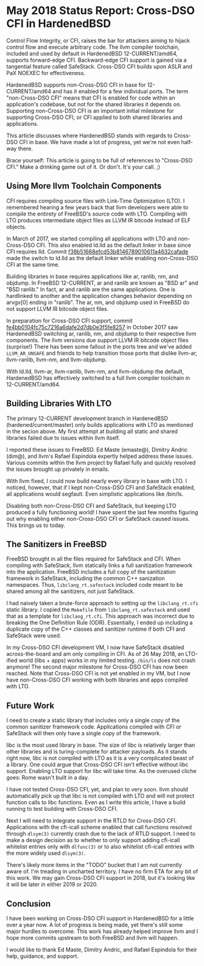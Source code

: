 May 2018 Status Report: Cross-DSO CFI in HardenedBSD
====================================================

Control Flow Integrity, or CFI, raises the bar for attackers aiming to
hijack control flow and execute arbitrary code. The llvm compiler
toolchain, included and used by default in HardenedBSD
12-CURRENT/amd64, supports forward-edge CFI. Backward-edge CFI support
is gained via a tangential feature called SafeStack. Cross-DSO CFI
builds upon ASLR and PaX NOEXEC for effectiveness.

HardenedBSD supports non-Cross-DSO CFI in base for 12-CURRENT/amd64
and has it enabled for a few individual ports. The term "non-Cross-DSO
CFI" means that CFI is enabled for code within an application's
codebase, but not for the shared libraries it depends on. Supporting
non-Cross-DSO CFI is an important initial milestone for supporting
Cross-DSO CFI, or CFI applied to both shared libraries and
applications.

This article discusses where HardenedBSD stands with regards to
Cross-DSO CFI in base. We have made a lot of progress, yet we're not
even half-way there.

Brace yourself: This article is going to be full of references to
"Cross-DSO CFI." Make a drinking game out of it. Or don't. It's your
call. ;)

Using More llvm Toolchain Components
------------------------------------

CFI requires compiling source files with Link-Time Optimization (LTO).
I remembered hearing a few years back that llvm developers were able
to compile the entirety of FreeBSD's source code with LTO. Compiling
with LTO produces intermediate object files as LLVM IR bitcode instead
of ELF objects.

In March of 2017, we started compiling all applications with LTO and
non-Cross-DSO CFI. This also enabled ld.lld as the default linker in
base since CFI requires lld. Commit
[f38b51668efcd53b8146789010611a4632cafade](https://github.com/HardenedBSD/hardenedBSD/commit/f38b51668efcd53b8146789010611a4632cafade)
made the switch to ld.lld as the default linker while enabling
non-Cross-DSO CFI at the same time.

Building libraries in base requires applications like ar, ranlib, nm,
and objdump. In FreeBSD 12-CURRENT, ar and ranlib are known as "BSD
ar" and "BSD ranlib." In fact, ar and ranlib are the same
applications. One is hardlinked to another and the application changes
behavior depending on arvgv[0] ending in "ranlib". The ar, nm, and
objdump used in FreeBSD do not support LLVM IR bitcode object files.

In preparation for Cross-DSO CFI support, commit
[fe4bb0104fc75c7216a6dafe2d7db0e3f5fe8257](https://github.com/HardenedBSD/hardenedBSD/commit/fe4bb0104fc75c7216a6dafe2d7db0e3f5fe8257)
in October 2017 saw HardenedBSD switching ar, ranlib, nm, and objdump
to their respective llvm components. The llvm versions due support LLVM
IR bitcode object files (surprise!) There has been some fallout in the
ports tree and we've added ``LLVM_AR_UNSAFE`` and friends to help
transition those ports that dislike llvm-ar, llvm-ranlib, llvm-nm, and
llvm-objdump.

With ld.lld, llvm-ar, llvm-ranlib, llvm-nm, and llvm-objdump the
default, HardenedBSD has effectively switched to a full llvm compiler
toolchain in 12-CURRENT/amd64.

Building Libraries With LTO
---------------------------

The primary 12-CURRENT development branch in HardenedBSD
(hardened/current/master) only builds applications with LTO as
mentioned in the secion above. My first attempt at building all
static and shared libraries failed due to issues within llvm itself.

I reported these issues to FreeBSD. Ed Maste (emaste@), Dimitry Andric
(dim@), and llvm's Rafael Espindola expertly helped address these
issues.  Various commits within the llvm project by Rafael fully
and quickly resolved the issues brought up privately in emails.

With llvm fixed, I could now build nearly every library in base with
LTO. I noticed, however, that if I kept non-Cross-DSO CFI and
SafeStack enabled, all applications would segfault. Even simplistic
applications like /bin/ls.

Disabling both non-Cross-DSO CFI and SafeStack, but keeping LTO
produced a fully functioning world! I have spent the last few months
figuring out why enabling either non-Cross-DSO CFI or SafeStack caused
issues. This brings us to today.

The Sanitizers in FreeBSD
-------------------------

FreeBSD brought in all the files required for SafeStack and CFI. When
compiling with SafeStack, llvm statically links a full sanitization
framework into the application. FreeBSD includes a full copy of the
sanitization framework in SafeStack, including the common C++
sanization namespaces. Thus, `libclang_rt.safestack` included code
meant to be shared among all the sanitizers, not just SafeStack.

I had naively taken a brute-force approach to setting up the
`libclang_rt.cfi` static library. I copied the `Makefile` from
`libclang_rt.safestack` and used that as a template for
`libclang_rt.cfi`. This approach was incorrect due to breaking the One
Definition Rule (ODR). Essentially, I ended up including a duplicate
copy of the C++ classes and sanitizer runtime if both CFI and
SafeStack were used.

In my Cross-DSO CFI development VM, I now have SafeStack disabled
across-the-board and am only compiling in CFI. As of 26 May 2018, an
LTO-ified world (libs + apps) works in my limited testing. `/bin/ls`
does not crash anymore! The second major milestone for Cross-DSO CFI
has now been reached. Note that Cross-DSO CFI is not yet enabled in my
VM, but I now have non-Cross-DSO CFI working with both libraries and
apps compiled with LTO.

Future Work
-----------

I need to create a static library that includes only a single copy of
the common sanitizer framework code. Applications compiled with CFI or
SafeStack will then only have a single copy of the framework.

libc is the most used library in base. The size of libc is relatively
larger than other libraries and is turing-complete for attacker
payloads. As it stands right now, libc is not compiled with LTO as it
is a very complicated beast of a library. One could argue that
Cross-DSO CFI isn't effective without libc support. Enabling LTO
support for libc will take time. As the overused cliche goes: Rome
wasn't built in a day.

I have not tested Cross-DSO CFI, yet, and plan to very soon. llvm
should automatically pick up that libc is not compiled with LTO and
will not protect function calls to libc functions. Even as I write
this article, I have a build running to test building with Cross-DSO
CFI.

Next I will need to integrate support in the RTLD for Cross-DSO CFI.
Applications with the cfi-icall scheme enabled that call functions
resolved through `dlsym(3)` currently crash due to the lack of RTLD
support. I need to make a design decision as to whether to only
support adding cfi-icall whitelist entries only with `dlfunc(3)` or to
also whitelist cfi-icall entries with the more widely used `dlsym(3)`.

There's likely more items in the "TODO" bucket that I am not currently
aware of. I'm treading in uncharted territory. I have no firm ETA for
any bit of this work. We may gain Cross-DSO CFI support in 2018, but
it's looking like it will be later in either 2019 or 2020.

Conclusion
----------

I have been working on Cross-DSO CFI support in HardenedBSD for a
little over a year now. A lot of progress is being made, yet there's
still some major hurdles to overcome. This work has already helped
improve llvm and I hope more commits upstream to both FreeBSD and llvm
will happen.

I would like to thank Ed Maste, Dimitry Andric, and Rafael Espindola
for their help, guidance, and support.
